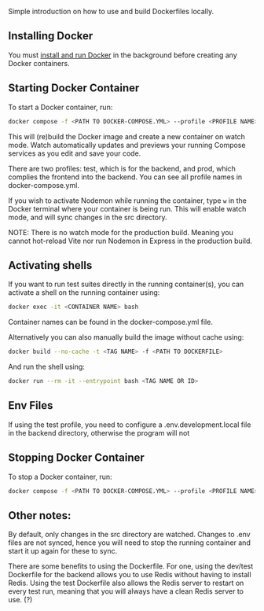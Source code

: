 Simple introduction on how to use and build Dockerfiles locally.

## Installing Docker

You must [install and run Docker](https://docs.docker.com/engine/install/) in the background before creating any Docker containers.

## Starting Docker Container

To start a Docker container, run:

```bash
docker compose -f <PATH TO DOCKER-COMPOSE.YML> --profile <PROFILE NAME> up --build
```

This will (re)build the Docker image and create a new container on watch mode. Watch automatically updates and previews your running Compose services as you edit and save your code.

There are two profiles: test, which is for the backend, and prod, which complies the frontend into the backend. You can see all profile names in docker-compose.yml.

If you wish to activate Nodemon while running the container, type `w` in the Docker terminal where your container is being run. This will enable watch mode, and will sync changes in the src directory.

NOTE: There is no watch mode for the production build. Meaning you cannot hot-reload Vite nor run Nodemon in Express in the production build.

## Activating shells

If you want to run test suites directly in the running container(s), you can activate a shell on the running container using:

```bash
docker exec -it <CONTAINER NAME> bash
```

Container names can be found in the docker-compose.yml file.

Alternatively you can also manually build the image without cache using:

```bash
docker build --no-cache -t <TAG NAME> -f <PATH TO DOCKERFILE>
```

And run the shell using:

```bash
docker run --rm -it --entrypoint bash <TAG NAME OR ID>
```

## Env Files

If using the test profile, you need to configure a .env.development.local file in the backend directory, otherwise the program will not

## Stopping Docker Container

To stop a Docker container, run:

```bash
docker compose -f <PATH TO DOCKER-COMPOSE.YML> --profile <PROFILE NAME> down
```

## Other notes:

By default, only changes in the src directory are watched. Changes to .env files are not synced, hence you will need to stop the running container and start it up again for these to sync.

There are some benefits to using the Dockerfile. For one, using the dev/test Dockerfile for the backend allows you to use Redis without having to install Redis. Using the test Dockerfile also allows the Redis server to restart on every test run, meaning that you will always have a clean Redis server to use. (?)
